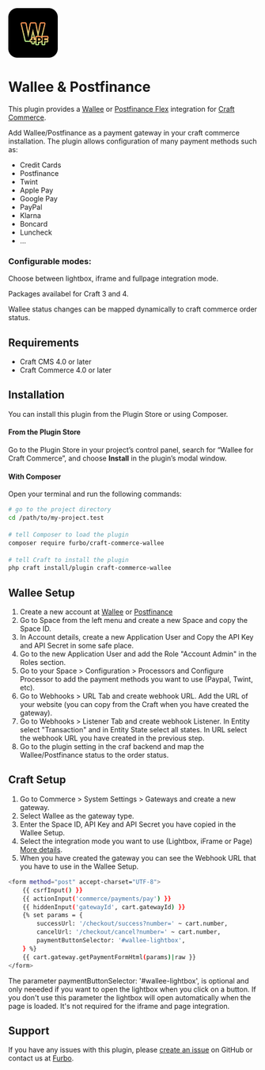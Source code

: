<img src="resources/img/wallee-pf.png" width="100" height="100">

<h1 align="left">Wallee & Postfinance</h1>
<p>This plugin provides a <a href="https://wallee.com/">Wallee</a> or <a href="https://www.postfinance.ch/de/unternehmen/produkte/einkassieren/omnichannel/postfinance-checkout-flex.html">Postfinance Flex</a> integration for <a href="https://craftcms.com/commerce">Craft Commerce</a>.</p>

Add Wallee/Postfinance as a payment gateway in your craft commerce installation. The plugin allows configuration of many payment methods such as:
* Credit Cards
* Postfinance
* Twint
* Apple Pay
* Google Pay
* PayPal
* Klarna
* Boncard
* Luncheck
* ...

### Configurable modes:
Choose between lightbox, iframe and fullpage integration mode.

Packages availabel for Craft 3 and 4.

Wallee status changes can be mapped dynamically to craft commerce order status.

## Requirements

- Craft CMS 4.0 or later
- Craft Commerce 4.0 or later

## Installation

You can install this plugin from the Plugin Store or using Composer.

#### From the Plugin Store

Go to the Plugin Store in your project’s control panel, search for “Wallee for Craft Commerce”, and choose **Install** in the plugin’s modal window.

#### With Composer

Open your terminal and run the following commands:

```bash
# go to the project directory
cd /path/to/my-project.test

# tell Composer to load the plugin
composer require furbo/craft-commerce-wallee

# tell Craft to install the plugin
php craft install/plugin craft-commerce-wallee
```

## Wallee Setup

1. Create a new account at [Wallee](https://app-wallee.com/signup) or [Postfinance](https://www.postfinance.ch/de/unternehmen/produkte/einkassieren/omnichannel/postfinance-checkout-flex/postfinance-checkout-flex-registrieren.html)
2. Go to Space from the left menu and create a new Space and copy the Space ID.
3. In Account details, create a new Application User and Copy the API Key and API Secret in some safe place.
4. Go to the new Application User and add the Role "Account Admin" in the Roles section.
5. Go to your Space > Configuration > Processors and Configure Processor to add the payment methods you want to use  (Paypal, Twint, etc).
6. Go to  Webhooks > URL Tab and create webhook URL. Add the URL of your website (you can copy from the Craft when you have created the gateway).
7. Go to Webhooks > Listener Tab and create webhook Listener. In Entity select "Transaction" and in Entity State select all states. In URL select the webhook URL you have created in the previous step.
8. Go to the plugin setting in the craf backend and map the Wallee/Postfinance status to the order status.


## Craft Setup

1. Go to Commerce > System Settings > Gateways and create a new gateway.
2. Select Wallee as the gateway type.
3. Enter the Space ID, API Key and API Secret you have copied in the Wallee Setup.
4. Select the integration mode you want to use (Lightbox, iFrame or Page) [More details](https://en.wallee.com/developer/checkout).
5. When you have created the gateway you can see the Webhook URL that you have to use in the Wallee Setup.

```bash
<form method="post" accept-charset="UTF-8">
    {{ csrfInput() }}
    {{ actionInput('commerce/payments/pay') }}
    {{ hiddenInput('gatewayId', cart.gatewayId) }}
    {% set params = {
        successUrl: '/checkout/success?number=' ~ cart.number,
        cancelUrl: '/checkout/cancel?number=' ~ cart.number,
        paymentButtonSelector: '#wallee-lightbox', 
    } %}
    {{ cart.gateway.getPaymentFormHtml(params)|raw }}
</form>
```

The parameter paymentButtonSelector: '#wallee-lightbox', is optional and only neeeded if you want to open the lightbox when you click on a button. If you don't use this parameter the lightbox will open automatically when the page is loaded. It's not required for the iframe and page integration.

## Support

If you have any issues with this plugin, please [create an issue](https://github.com/tonioseiler/craft-commerce-wallee/issues) on GitHub or contact us at [Furbo](mailto:support@furbo.ch).